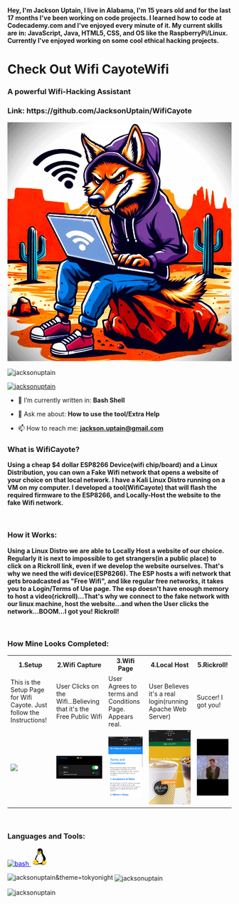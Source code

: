 
<p><strong>Hey, I'm Jackson Uptain, I live in Alabama, I'm 15 years old and for the last 17 months I've been working on code projects. I learned how to code at Codecademy.com and I've enjoyed every minute of it. My current skills are in: JavaScript, Java, HTML5, CSS, and OS like the RaspberryPi/Linux. Currently I've enjoyed working on some cool ethical hacking projects.</strong></p>

<h1 align="left">Check Out Wifi CayoteWifi</h1>
<h3 align="left">A powerful Wifi-Hacking Assistant</h3>
<h3 align="left">Link: https://github.com/JacksonUptain/WifiCayote</h3>
<img  alt="Coding Cayote Wifi" width="800" src="https://raw.githubusercontent.com/JacksonUptain/WifiCayote/main/WifiCayote.gif">
<br>
<p align="left"> <img src="https://komarev.com/ghpvc/?username=jacksonuptain&label=Profile%20views&color=0e75b6&style=flat" alt="jacksonuptain" width="200" /> </p>

<p align="left"> <a href="https://github.com/ryo-ma/github-profile-trophy"><img src="https://github-profile-trophy.vercel.app/?username=jacksonuptain&theme=tokyonight&no-bg=True" alt="jacksonuptain" width="1000" height="400"/></a> </p>

- 🔭 I’m currently written in: **Bash Shell**

- 💬 Ask me about: **How to use the tool/Extra Help**

- 📫 How to reach me: **jackson.uptain@gmail.com**

<h3 align="left">What is WifiCayote?</h3>
<p align="left">
  <b>Using a cheap $4 dollar ESP8266 Device(wifi chip/board) and a Linux Distribution, you can own a Fake Wifi network that opens a website of your choice on that local network. I have a Kali Linux Distro running on a VM on my computer. I developed a tool(WifiCayote) that will flash the required firmware to the ESP8266, and Locally-Host the website to the fake Wifi network.</b>
</p>
<br>
<h3 align="left">How it Works:</h3>
<p align="left">
  <b>Using a Linux Distro we are able to Locally Host a website of our choice. Regularly it is next to impossible to get strangers(in a public place) to click on a Rickroll link, even if we develop the website ourselves. That's why we need the wifi device(ESP8266). The ESP hosts a wifi network that gets broadcasted as "Free Wifi", and like regular free networks, it takes you to a Login/Terms of Use page. The esp doesn't have enough memory to host a video(rickroll)...That's why we connect to the fake network with our linux machine, host the website...and when the User clicks the network...BOOM...I got you! Rickroll!</b>
</p>
<br>

<h3 align="left">How Mine Looks Completed:</h3>
<table>
  <tr>
    <th>1.Setup</th>
    <th>2.Wifi Capture</th>
    <th>3.Wifi Page</th>
    <th>4.Local Host</th>
    <th>5.Rickroll!</th>
  </tr>
  <tr>
    <td>This is the Setup Page for Wifi Cayote. Just follow the Instructions!</td>
    <td>User Clicks on the Wifi...Believing that it's the Free Public Wifi</td>
    <td>User Agrees to terms and Conditions Page. Appears real.</td>
    <td>User Believes it's a real login(running Apache Web Server)</td>
    <td>Succer! I got you!</td>
  </tr>
  <tr>
    <td><img width="200" src="https://raw.githubusercontent.com/JacksonUptain/WifiCayote/main/FCA31DC6-A838-433D-B839-5827B3280E1F.jpeg"></td>
    <td><img width="200" src="https://raw.githubusercontent.com/JacksonUptain/WifiCayote/main/783CF5A8-C4C9-47CF-91B8-4B8570F63FDB.jpeg"></td>
    <td><img width="200" src="https://raw.githubusercontent.com/JacksonUptain/WifiCayote/main/2368E9EB-B079-4787-8BA6-56C1523B95A5.png"></td>
    <td><img width="200" src="https://raw.githubusercontent.com/JacksonUptain/WifiCayote/main/F5B7D572-7D33-4D8D-8E02-D4695429C841.png"></td>
    <td><img width="200" src="https://raw.githubusercontent.com/JacksonUptain/WifiCayote/main/74F4F46A-7F82-48FC-80C0-899201AA0243.png"></td>
  </tr>
</table>
<br>
<h3 align="left">Languages and Tools:</h3>
<p align="left"> <a style="color:blue" href="https://www.gnu.org/software/bash/" target="_blank" rel="noreferrer"> <img style="color:blue" src="https://www.vectorlogo.zone/logos/gnu_bash/gnu_bash-icon.svg" alt="bash" width="40" height="40"/> </a> <a href="https://www.linux.org/" target="_blank" rel="noreferrer"> <img src="https://raw.githubusercontent.com/devicons/devicon/master/icons/linux/linux-original.svg" alt="linux" width="40" height="40"/> </a> </p>

<p><img align="left" src="https://github-readme-stats.vercel.app/api/top-langs?username=jacksonuptain&show_icons=true&locale=en&layout=compact" alt="jacksonuptain&theme=tokyonight" /></p>

<p>&nbsp;<img align="center" src="https://github-readme-stats.vercel.app/api?username=jacksonuptain&show_icons=true&locale=en&theme=tokyonight" alt="jacksonuptain" /></p>

<p><img align="center" src="https://github-readme-streak-stats.herokuapp.com/?user=jacksonuptain&" alt="jacksonuptain" /></p>
